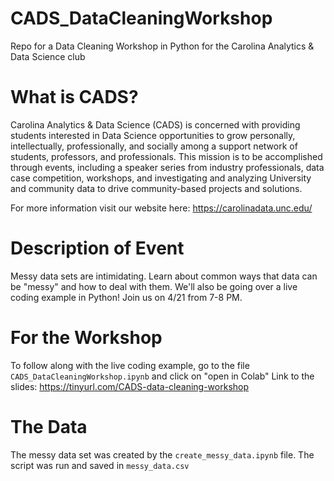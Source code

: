 # CADS_DataCleaningWorkshop
Repo for a Data Cleaning Workshop in Python for the Carolina Analytics &amp; Data Science club

# What is CADS? 
Carolina Analytics & Data Science (CADS) is concerned with providing students interested in Data Science opportunities to grow personally, intellectually, professionally, and socially among a support network of students, professors, and professionals. This mission is to be accomplished through events, including a speaker series from industry professionals, data case competition, workshops, and investigating and analyzing University and community data to drive community-based projects and solutions.

For more information visit our website here: https://carolinadata.unc.edu/

# Description of Event
Messy data sets are intimidating. Learn about common ways that data can be "messy" and how to deal with them. We'll also be going over a live coding example in Python! Join us on 4/21 from 7-8 PM. 
# For the Workshop 
To follow along with the live coding example, go to the file `CADS_DataCleaningWorkshop.ipynb` and click on "open in Colab"
Link to the slides: https://tinyurl.com/CADS-data-cleaning-workshop
# The Data
The messy data set was created by the `create_messy_data.ipynb` file. The script was run and saved in `messy_data.csv`
